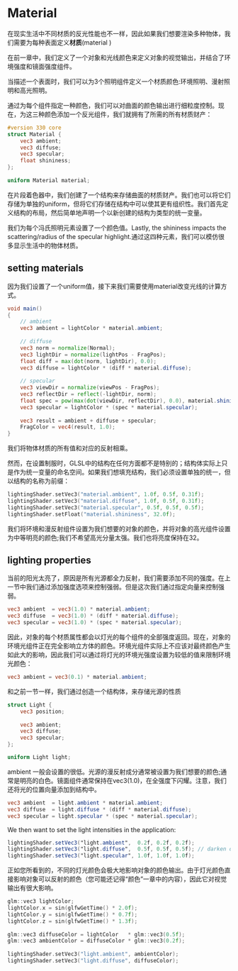 # Material

在现实生活中不同材质的反光性能也不一样，因此如果我们想要渲染多种物体，我们需要为每种表面定义**材质**(material )

在前一章中，我们定义了一个对象和光线颜色来定义对象的视觉输出，并结合了环境强度和镜面强度组件。

当描述一个表面时，我们可以为3个照明组件定义一个材质颜色:环境照明、漫射照明和高光照明。

通过为每个组件指定一种颜色，我们可以对曲面的颜色输出进行细粒度控制。现在，为这三种颜色添加一个反光组件，我们就拥有了所需的所有材质财产：

```glsl
#version 330 core
struct Material {
    vec3 ambient;
    vec3 diffuse;
    vec3 specular;
    float shininess;
}; 
  
uniform Material material;
```

在片段着色器中，我们创建了一个结构来存储曲面的材质财产。我们也可以将它们存储为单独的uniform，但将它们存储在结构中可以使其更有组织性。我们首先定义结构的布局，然后简单地声明一个以新创建的结构为类型的统一变量。

我们为每个冯氏照明元素设置了一个颜色值。Lastly, the shininess impacts the scattering/radius of the specular highlight.通过这四种元素，我们可以模仿很多显示生活中的物体材质。

## setting materials

因为我们设置了一个uniform值，接下来我们需要使用material改变光线的计算方式。

```glsl
void main()
{    
    // ambient
    vec3 ambient = lightColor * material.ambient;
  	
    // diffuse 
    vec3 norm = normalize(Normal);
    vec3 lightDir = normalize(lightPos - FragPos);
    float diff = max(dot(norm, lightDir), 0.0);
    vec3 diffuse = lightColor * (diff * material.diffuse);
    
    // specular
    vec3 viewDir = normalize(viewPos - FragPos);
    vec3 reflectDir = reflect(-lightDir, norm);  
    float spec = pow(max(dot(viewDir, reflectDir), 0.0), material.shininess);
    vec3 specular = lightColor * (spec * material.specular);  
        
    vec3 result = ambient + diffuse + specular;
    FragColor = vec4(result, 1.0);
}
```

我们将物体材质的所有值和对应的反射相乘。

然而，在设置制服时，GLSL中的结构在任何方面都不是特别的；结构体实际上只是作为统一变量的命名空间。如果我们想填充结构，我们必须设置单独的统一，但以结构的名称为前缀：

```c++
lightingShader.setVec3("material.ambient", 1.0f, 0.5f, 0.31f);
lightingShader.setVec3("material.diffuse", 1.0f, 0.5f, 0.31f);
lightingShader.setVec3("material.specular", 0.5f, 0.5f, 0.5f);
lightingShader.setFloat("material.shininess", 32.0f);
```

我们将环境和漫反射组件设置为我们想要的对象的颜色，并将对象的高光组件设置为中等明亮的颜色;我们不希望高光分量太强。我们也将亮度保持在32。

## lighting properties

当前的阳光太亮了，原因是所有光源都全力反射，我们需要添加不同的强度。在上一节中我们通过添加强度选项来控制强弱。但是这次我们通过指定向量来控制强弱。

```glsl
vec3 ambient  = vec3(1.0) * material.ambient;
vec3 diffuse  = vec3(1.0) * (diff * material.diffuse);
vec3 specular = vec3(1.0) * (spec * material.specular); 
```

因此，对象的每个材质属性都会以灯光的每个组件的全部强度返回。现在，对象的环境光组件正在完全影响立方体的颜色。环境光组件实际上不应该对最终颜色产生如此大的影响，因此我们可以通过将灯光的环境光强度设置为较低的值来限制环境光颜色：

```glsl
vec3 ambient = vec3(0.1) * material.ambient;  
```

和之前一节一样，我们通过创造一个结构体，来存储光源的性质

```glsl
struct Light {
    vec3 position;
  
    vec3 ambient;
    vec3 diffuse;
    vec3 specular;
};

uniform Light light;  
```

ambient 一般会设置的很低。光源的漫反射成分通常被设置为我们想要的颜色;通常是明亮的白色。镜面组件通常保持在vec3(1.0)，在全强度下闪耀。注意，我们还将光的位置向量添加到结构中。

```glsl
vec3 ambient  = light.ambient * material.ambient;
vec3 diffuse  = light.diffuse * (diff * material.diffuse);
vec3 specular = light.specular * (spec * material.specular);  
```

We then want to set the light intensities in the application:

```glsl
lightingShader.setVec3("light.ambient",  0.2f, 0.2f, 0.2f);
lightingShader.setVec3("light.diffuse",  0.5f, 0.5f, 0.5f); // darken diffuse light a bit
lightingShader.setVec3("light.specular", 1.0f, 1.0f, 1.0f); 
```

正如您所看到的，不同的灯光颜色会极大地影响对象的颜色输出。由于灯光颜色直接影响对象可以反射的颜色（您可能还记得“颜色”一章中的内容），因此它对视觉输出有很大影响。

```c++
glm::vec3 lightColor;
lightColor.x = sin(glfwGetTime() * 2.0f);
lightColor.y = sin(glfwGetTime() * 0.7f);
lightColor.z = sin(glfwGetTime() * 1.3f);
  
glm::vec3 diffuseColor = lightColor   * glm::vec3(0.5f); 
glm::vec3 ambientColor = diffuseColor * glm::vec3(0.2f); 
  
lightingShader.setVec3("light.ambient", ambientColor);
lightingShader.setVec3("light.diffuse", diffuseColor);
```

